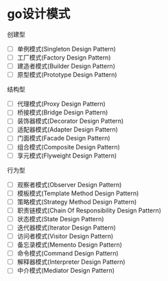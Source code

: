 # go设计模式

创建型  
- [ ] 单例模式(Singleton Design Pattern)  
- [ ] 工厂模式(Factory Design Pattern)  
- [ ] 建造者模式(Builder Design Pattern)  
- [ ] 原型模式(Prototype Design Pattern)  

结构型  
- [ ] 代理模式(Proxy Design Pattern)  
- [ ] 桥接模式(Bridge Design Pattern)  
- [ ] 装饰器模式(Decorator Design Pattern)  
- [ ] 适配器模式(Adapter Design Pattern)  
- [ ] 门面模式(Facade Design Pattern)  
- [ ] 组合模式(Composite Design Pattern)  
- [ ] 享元模式(Flyweight Design Pattern)  

行为型  
- [ ] 观察者模式(Observer Design Pattern)  
- [ ] 模板模式(Template Method Design Pattern)  
- [ ] 策略模式(Strategy Method Design Pattern)  
- [ ] 职责链模式(Chain Of Responsibility Design Pattern)  
- [ ] 状态模式(State Design Pattern)  
- [ ] 迭代器模式(Iterator Design Pattern)  
- [ ] 访问者模式(Visitor Design Pattern)  
- [ ] 备忘录模式(Memento Design Pattern)  
- [ ] 命令模式(Command Design Pattern)  
- [ ] 解释器模式(Interpreter Design Pattern)  
- [ ] 中介模式(Mediator Design Pattern)  